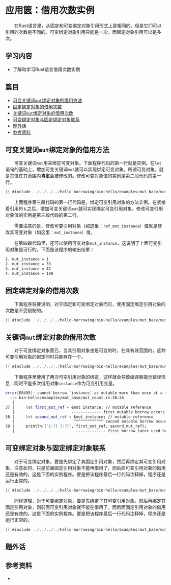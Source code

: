 # 应用篋：借用次数实例

　　在Rust语言里，从固定和可变绑定对象引用形式上是相同的，但是它们可以引用的次数是不同的。可变绑定对象引用只能是一次，而固定对象引用可以是多次。

## 学习内容
- 了解和学习Rust语言借用次数实例

## 篇目

- [可变关键词`mut`绑定对象的借用方法](#可变关键词mut绑定对象的借用方法)
- [固定绑定对象的借用次数](#固定绑定对象的借用次数)
- [关键词`mut`绑定对象的借用次数](#关键词mut绑定对象的借用次数)
- [可变绑定对象与固定绑定对象联系](#可变绑定对象与固定绑定对象联系)　　
- [题外话](#题外话)
- [参考资料](#参考资料)

## 可变关键词`mut`绑定对象的借用方法

　　可变关键词`mut`用来绑定可变对象。下面程序代码的第一行就是实例。在`let`语句的基础上，增加可变关键词`mut`就可以实现绑定可变对象。所谓可变对象，就是其值在其范围内**肯定**会被修改的。修改可变对象值的实例是第二段代码的第一行。

```rust
{{ #include ../../../../hello-borrowing/bin-hello/examples/mut_base/mut_ref.rs:mut_ref }}
```

　　上面程序第三段代码的第一行代码是，绑定可变引用对象的方法实例。在紧接着引用符`＆`之后，增加可变关键词`mut`就可实现绑定可变引用对象。修改可变引用对象值的实例是第三段代码的第二行。

　　需要注意的是，修改可变引用对象（如这里：`ref_mut_instance`）值就是修改其可变对象（如这里：`mut_instance`）值。

　　在第四段代码里，还可以使用可变对象`mut_instance`，这说明了上面可变引用对象是可行的。下面是该程序的输出结果：

```bash
1. mut_instance = 1
2. mut_instance = 33
3. mut_instance = 42
4. mut_instance = 100
```

## 固定绑定对象的借用次数

　　下面程序将要说明，对于固定和可变绑定对象而已，使用固定绑定引用对象的次数是不受限制的。

```rust
{{ #include ../../../../hello-borrowing/bin-hello/examples/mut_base/mut_count.rs:feature-ok }}
```

## 关键词`mut`绑定对象的借用次数

　　对于可变绑定对象而已，当其引用对象也是可变的时，在其有效范围内，这种可变引用对象的绑定同时只能存在一个。

```rust
{{ #include ../../../../hello-borrowing/bin-hello/examples/mut_base/mut_count.rs:feature-err_01 }}
```

　　下面程序里使用了两次可变引用对象的绑定，这样就会导致编译器提示错误信息：同时不能多次借用对象`instance`作为可变引用变量。

```bash
error[E0499]: cannot borrow `instance` as mutable more than once at a time
  --> bin-hello/examples/mut_base/mut_count.rs:38:26
   |
37 |     let first_mut_ref = &mut instance; // mutable reference
   |                         ------------- first mutable borrow occurs here
38 |     let second_mut_ref = &mut instance; // mutable reference
   |                          ^^^^^^^^^^^^^ second mutable borrow occurs here
39 |     println!("{:?} {:?}", first_mut_ref, second_mut_ref);
   |                           ------------- first borrow later used here
```

## 可变绑定对象与固定绑定对象联系

　　对于可变绑定对象，要是先绑定了其固定引用对象，然后再绑定其可变引用对象，注意此时，只是前面固定引用对象不能再借用了，而后面可变引用对象的借用还是有效的。这是下面的实例程序。要是把该程序最后一行代码注释掉，程序还是运行正常的。

```rust
{{ #include ../../../../hello-borrowing/bin-hello/examples/mut_base/mut_count.rs:feature-err_02 }}
```

　　同样道理，对于可变绑定对象，要是先绑定了其可变引用对象，然后再绑定其固定引用对象，则前面可变引用对象就不能在借用了，而后面固定引用对象的借用还是有效的。这是下面的实例程序。要是把该程序最后一行代码注释掉，程序还是运行正常的。

```rust
{{ #include ../../../../hello-borrowing/bin-hello/examples/mut_base/mut_count.rs:feature-err_03 }}
```

## 题外话

## 参考资料
- 